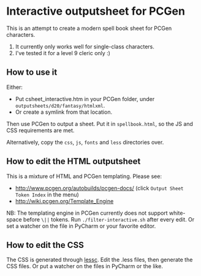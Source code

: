 # Interactive outputsheet for PCGen

This is an attempt to create a modern spell book sheet for PCGen characters.

1. It currently only works well for single-class characters.
1. I've tested it for a level 9 cleric only :)


## How to use it

Either:
* Put csheet\_interactive.htm in your PCGen folder, under `outputsheets/d20/fantasy/htmlxml`.
* Or create a symlink from that location.

Then use PCGen to output a sheet. Put it in `spellbook.html`, so the JS and CSS requirements are met. 

Alternatively, copy the `css`, `js`, `fonts` and `less` directories over.


## How to edit the HTML outputsheet

This is a mixture of HTML and PCGen templating. Please see:

* http://www.pcgen.org/autobuilds/pcgen-docs/ (click `Output Sheet Token Index` in the menu)
* http://wiki.pcgen.org/Template_Engine

NB: The templating engine in PCGen currently does not support white-space before `\||` tokens. Run `./filter-interactive.sh` after every edit. Or set a watcher on the file in PyCharm or your favorite editor.


## How to edit the CSS

The CSS is generated through [lessc](http://lesscss.org/). Edit the .less files, then generate the CSS files. Or put a watcher on the files in PyCharm or the like. 
